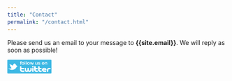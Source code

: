 ```yaml
---
title: "Contact"
permalink: "/contact.html"
---
```

<p class="mb-4">Please send us an email to your message to <strong>{{site.email}}</strong>. We will reply as soon as possible!</p>

<p> <a href="https://twitter.com/LipizzanerGAN">
<img src="assets/images/twitter-logo.png"
     alt="Follow @LipizzanerGAN"
     width="20%"
     style="float: left; margin-right: 10px;" /></a> </p>
<!--
<form action="https://formspree.io/{{site.email}}" method="POST">    
<p class="mb-4">Please send your message to {{site.name}}. We will reply as soon as possible!</p>
<div class="form-group row">
<div class="col-md-6">
<input class="form-control" type="text" name="name" placeholder="Name*" required>
</div>
<div class="col-md-6">
<input class="form-control" type="email" name="_replyto" placeholder="E-mail Address*" required>
</div>
</div>
<textarea rows="8" class="form-control mb-3" name="message" placeholder="Message*" required></textarea>    
<input class="btn btn-success" type="submit" value="Send">
</form>
-->